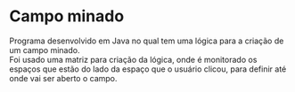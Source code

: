 <h1>Campo minado</h1>
Programa desenvolvido em Java no qual tem uma lógica para a criação de um campo minado. <br>
Foi usado uma matriz para criação da lógica, onde é monitorado os espaços que estão do lado da espaço que o usuário clicou, para definir até onde vai ser aberto o campo.
